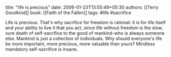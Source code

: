
title: "life is precious"
date: 2006-01-23T13:55:49+05:30
authors: [[Terry Goodkind]]
book: [[Faith of the Fallen]]
tags: #life #sacrifice

Life is precious. That's why sacrifice for freedom is rational: it is for life itself and your ability to live it that you act, since life without freedom is the slow, sure death of self-sacrifice to the good of mankind-who is always someone else. Mankind is just a collection of individuals. Why should everyone's life be more important, more precious, more valuable than yours? Mindless mandatory self-sacrifice is insane.
